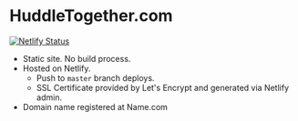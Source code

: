 # HuddleTogether.com

[![Netlify Status](https://api.netlify.com/api/v1/badges/bf24bf74-880a-42f2-ab32-ef40a13eca91/deploy-status)](https://app.netlify.com/sites/amazing-golick-2d22cf/deploys)

- Static site. No build process. 
- Hosted on Netlify.
	- Push to `master` branch deploys.
	- SSL Certificate provided by Let's Encrypt and generated via Netlify admin.
- Domain name registered at Name.com


